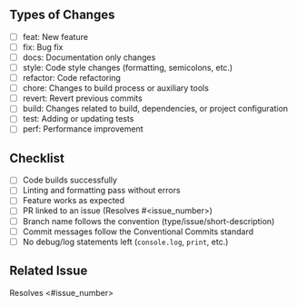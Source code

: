 ## Types of Changes

- [ ] feat: New feature
- [ ] fix: Bug fix
- [ ] docs: Documentation only changes
- [ ] style: Code style changes (formatting, semicolons, etc.)
- [ ] refactor: Code refactoring
- [ ] chore: Changes to build process or auxiliary tools
- [ ] revert: Revert previous commits
- [ ] build: Changes related to build, dependencies, or project configuration
- [ ] test: Adding or updating tests
- [ ] perf: Performance improvement

## Checklist

- [ ] Code builds successfully
- [ ] Linting and formatting pass without errors
- [ ] Feature works as expected
- [ ] PR linked to an issue (Resolves #<issue_number>)
- [ ] Branch name follows the convention (type/issue/short-description)
- [ ] Commit messages follow the Conventional Commits standard
- [ ] No debug/log statements left (`console.log`, `print`, etc.)

## Related Issue

Resolves <#issue_number>
